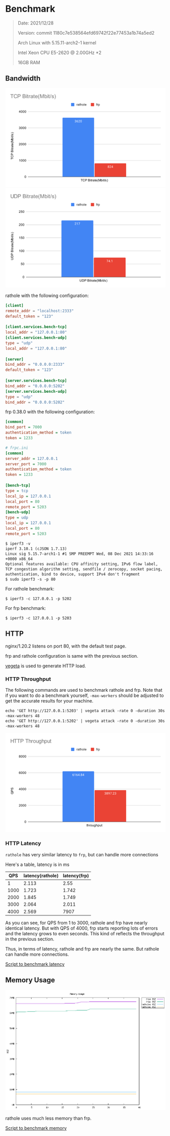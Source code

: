 # Benchmark

> Date: 2021/12/28
>
> Version: commit 1180c7e538564efd69742f22e77453a1b74a5ed2
> 
> Arch Linux with 5.15.11-arch2-1 kernel
>
> Intel Xeon CPU E5-2620 @ 2.00GHz *2
>
> 16GB RAM

## Bandwidth

![tcp_bitrate](./img/tcp_bitrate.svg)
![udp_bitrate](./img/udp_bitrate.svg)

rathole with the following configuration:
```toml
[client]
remote_addr = "localhost:2333"
default_token = "123"

[client.services.bench-tcp]
local_addr = "127.0.0.1:80"
[client.services.bench-udp]
type = "udp"
local_addr = "127.0.0.1:80"

[server]
bind_addr = "0.0.0.0:2333"
default_token = "123"

[server.services.bench-tcp]
bind_addr = "0.0.0.0:5202"
[server.services.bench-udp]
type = "udp"
bind_addr = "0.0.0.0:5202"
```

frp 0.38.0 with the following configuration:
```ini
[common]
bind_port = 7000
authentication_method = token
token = 1233
```
```ini
# frpc.ini
[common]
server_addr = 127.0.0.1
server_port = 7000
authentication_method = token
token = 1233

[bench-tcp]
type = tcp
local_ip = 127.0.0.1
local_port = 80
remote_port = 5203
[bench-udp]
type = udp
local_ip = 127.0.0.1
local_port = 80
remote_port = 5203
```

```
$ iperf3 -v
iperf 3.10.1 (cJSON 1.7.13)
Linux sig 5.15.7-arch1-1 #1 SMP PREEMPT Wed, 08 Dec 2021 14:33:16 +0000 x86_64
Optional features available: CPU affinity setting, IPv6 flow label, TCP congestion algorithm setting, sendfile / zerocopy, socket pacing, authentication, bind to device, support IPv4 don't fragment
$ sudo iperf3 -s -p 80
```

For rathole benchmark:
```
$ iperf3 -c 127.0.0.1 -p 5202
```

For frp benchmark:
```
$ iperf3 -c 127.0.0.1 -p 5203
```

## HTTP

nginx/1.20.2 listens on port 80, with the default test page.

frp and rathole configuration is same with the previous section.

[vegeta](https://github.com/tsenart/vegeta) is used to generate HTTP load.

### HTTP Throughput

The following commands are used to benchmark rathole and frp. Note that if you want to do a benchmark yourself, `-max-workers` should be adjusted to get the accurate results for your machine.

```
echo 'GET http://127.0.0.1:5203' | vegeta attack -rate 0 -duration 30s -max-workers 48
echo 'GET http://127.0.0.1:5202' | vegeta attack -rate 0 -duration 30s -max-workers 48
```

![http_throughput](./img/http_throughput.svg)

### HTTP Latency

`rathole` has very similar latency to `frp`, but can handle more connections

Here's a table, latency is in ms

|QPS|latency(rathole)|latency(frp)|
|--|--|---|
|1|2.113|2.55|
|1000|1.723|1.742|
|2000|1.845|1.749|
|3000|2.064|2.011|
|4000|2.569|7907|

As you can see, for QPS from 1 to 3000, rathole and frp have nearly identical latency.
But with QPS of 4000, frp starts reporting lots of errors and the latency grows to even seconds. This kind of reflects the throughput in the previous section.

Thus, in terms of latency, rathole and frp are nearly the same. But rathole can handle more connections.

[Script to benchmark latency](../benches/scripts/http/latency.sh)

## Memory Usage

![mem](./img/mem-graph.png)

rathole uses much less memory than frp.

[Script to benchmark memory](../benches/scripts/mem/mem.sh)
